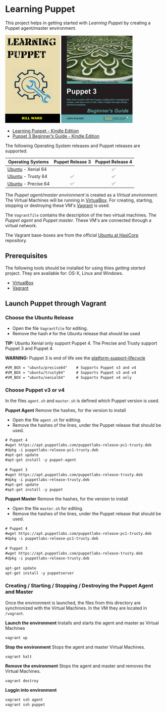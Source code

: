 # Learning Puppet

This project helps in getting started with _Learning Puppet_ by creating a Puppet agent/master environment.

<img  src="https://github.com/verhagen/puppet-beginner-guide/raw/master/images/book-learning-puppet.png" />
<img  src="https://github.com/verhagen/puppet-beginner-guide/raw/master/images/book-puppet-3-beginners-guide.png" />

- [Learning Puppet - Kindle Edition](https://www.amazon.com/Learning-Puppet-Bill-Ward-ebook/dp/B01F4T7LBM)
- [Puppet 3 Beginner’s Guide - Kindle Edition](https://www.amazon.com/Puppet-Beginners-Guide-John-Arundel-ebook/dp/B00BN4P87C)

The following Operating System releases and Puppet releases are supported.
 
| Operating Systems | Puppet Release 3 | Puppet Release 4 |
| ------------------| :--------------: | :--------------: |
| [Ubuntu](https://www.ubuntu.com/) - Xenial 64  |   | :white_check_mark: |
| [Ubuntu](https://www.ubuntu.com/) - Trusty 64  | :white_check_mark: | :white_check_mark: |
| [Ubuntu](https://www.ubuntu.com/) - Precise 64 | :white_check_mark: | :white_check_mark: |

The _Puppet agent/master environment_ is created as a _Virtual environment_. The Virtual Machines will be running in
[VirtualBox](https://www.virtualbox.org/). For creating, starting, stopping or destroying these VM's
[Vagrant](https://www.vagrantup.com/) is used.

The `Vagrantfile` contains the description of the two virtual machines. The _Puppet agent_ and _Puppet master_.
These VM's are connected through a virtual network.

The Vagrant base-boxes are from the official [Ubuntu at HasiCorp](https://atlas.hashicorp.com/ubuntu/) repository.


## Prerequisites

The following tools should be installed for using thies _getting started_ project. They are available for:
OS-X, Linux and Windows.

- [VirtualBox](https://www.virtualbox.org/)
- [Vagrant](https://www.vagrantup.com/)


## Launch Puppet through Vagrant


### Choose the Ubuntu Release

- Open the file `Vagrantfile` for editing.
- Remove the hash `#` for the Ubuntu release that should be used 

**TIP:** Ubuntu Xenial only support Puppet 4. The Precise and Trusty support Puppet 3 and Puppet 4.

**WARNING:** Puppet 3 is end of life see the [platform-support-lifecycle](https://puppet.com/content/platform-support-lifecycle)

	#VM_BOX = "ubuntu/precise64"    # Supports Puppet v3 and v4
	#VM_BOX = "ubuntu/trusty64"     # Supports Puppet v3 and v4
	#VM_BOX = "ubuntu/xenial64"     # Supports Puppet v4 only


### Choose Puppet v3 or v4

In the files `agent.sh` and `master.sh` is defined which Puppet version is used. 

**Puppet Agent** Remove the hashes, for the version to install 

- Open the file `agent.sh` for editing.
- Remove the hashes of the lines, under the Puppet release that should be used.  

```
# Puppet 4
#wget https://apt.puppetlabs.com/puppetlabs-release-pc1-trusty.deb
#dpkg -i puppetlabs-release-pc1-trusty.deb
#apt-get update
#apt-get install -y puppet-agent

# Puppet 3
#wget https://apt.puppetlabs.com/puppetlabs-release-trusty.deb
#dpkg -i puppetlabs-release-trusty.deb
#apt-get update
#apt-get install -y puppet
```


**Puppet Master** Remove the hashes, for the version to install 

- Open the file `master.sh` for editing.
- Remove the hashes of the lines, under the Puppet release that should be used.  

```
# Puppet 4
#wget https://apt.puppetlabs.com/puppetlabs-release-pc1-trusty.deb
#dpkg -i puppetlabs-release-pc1-trusty.deb

# Puppet 3
#wget https://apt.puppetlabs.com/puppetlabs-release-trusty.deb
#dpkg -i puppetlabs-release-trusty.deb

apt-get update
apt-get install -y puppetserver
```


### Creating / Starting / Stopping / Destroying the Puppet Agent and Master

Once the environment is launched, the files from this directory are synchronized with the
Virtual Machines. In the VM they are located in `/vagrant`. 


**Launch the environment** Installs and starts the agent and master as Virtual Machines

	vagrant up

**Stop the environment** Stops the agent and master Virtual Machines. 

	vagrant halt

**Remove the environment** Stops the agent and master and removes the Virtual Machines.

	vagrant destroy

**Loggin into environment**

	vagrant ssh agent
	vagrant ssh puppet

